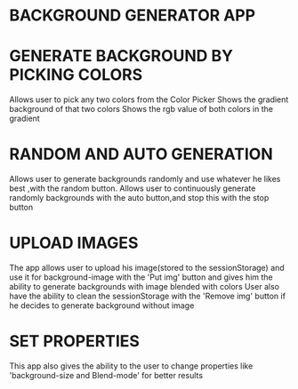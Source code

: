 # BACKGROUND GENERATOR APP

# GENERATE BACKGROUND BY PICKING COLORS
Allows user to pick any two colors from the Color Picker 
Shows the gradient background of that two colors
Shows the rgb value of both colors in the gradient

# RANDOM AND AUTO GENERATION
Allows user to generate backgrounds randomly and use whatever he likes best ,with the random button.
Allows user to continuously generate randomly backgrounds with the auto button,and stop this with the stop button

# UPLOAD IMAGES

The app allows user to upload his image(stored to the sessionStorage) and use it for background-image with the 'Put img' button
and gives him the ability to generate  backgrounds with image blended with colors
User also have the ability to clean the sessionStorage with the 'Remove img' button if he decides to generate background without image

# SET PROPERTIES

This app also gives the ability to the user to change properties like 'background-size and Blend-mode' for better results